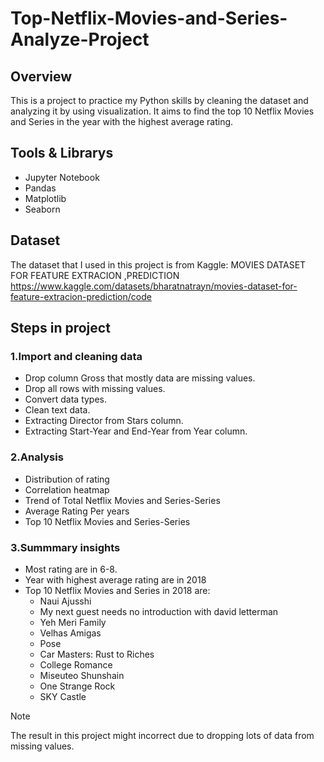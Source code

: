 # Top-Netflix-Movies-and-Series-Analyze-Project
## Overview
This is a project to practice my Python skills by cleaning the dataset and analyzing it by using visualization. It aims to find the top 10 Netflix Movies and Series in the year with the highest average rating.
## Tools & Librarys
- Jupyter Notebook
- Pandas
- Matplotlib
- Seaborn
## Dataset
The dataset that I used in this project is from Kaggle: MOVIES DATASET FOR FEATURE EXTRACION ,PREDICTION
https://www.kaggle.com/datasets/bharatnatrayn/movies-dataset-for-feature-extracion-prediction/code
## Steps in project
### 1.Import and cleaning data
- Drop column Gross that mostly data are missing values.
- Drop all rows with missing values.
- Convert data types.
- Clean text data.
- Extracting Director from Stars column.
- Extracting Start-Year and End-Year from Year column.
### 2.Analysis
- Distribution of rating
- Correlation heatmap
- Trend of Total Netflix Movies and Series-Series
- Average Rating Per years
- Top 10 Netflix Movies and Series-Series
### 3.Summmary insights
- Most rating are in 6-8.
- Year with highest average rating are in 2018
- Top 10 Netflix Movies and Series in 2018 are:
  - Naui Ajusshi
  - My next guest needs no introduction with david letterman
  - Yeh Meri Family
  - Velhas Amigas
  - Pose
  - Car Masters: Rust to Riches
  - College Romance
  - Miseuteo Shunshain
  - One Strange Rock
  - SKY Castle

> [!NOTE]
> The result in this project might incorrect due to dropping lots of data from missing values.
